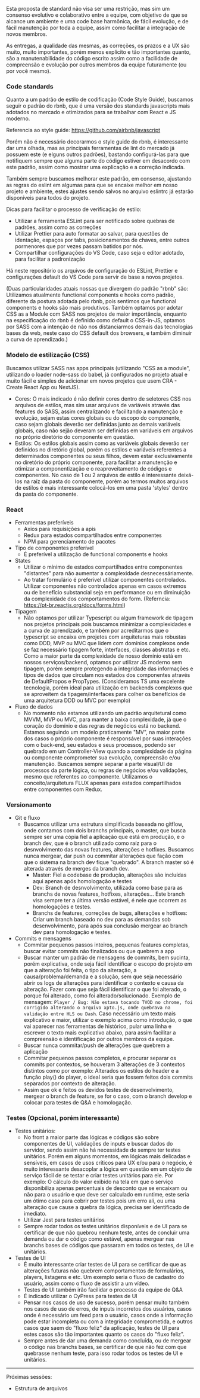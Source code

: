 Esta proposta de standard não visa ser uma restrição, mas sim um consenso evolutivo e colaborativo entre a equipe, com objetivo de que se alcance um ambiente e uma code base harmônica, de fácil evolução, e de fácil manutenção por toda a equipe, assim como facilitar a integração de novos membros.

As entregas, a qualidade das mesmas, as correções, os prazos e a UX são muito, muito importantes, porém menos explícito e tão importantes quanto, são a manutenabilidade do código escrito assim como a facilidade de compreensão e evolução por outros membros da equipe futuramente (ou por você mesmo). 

### Code standards

Quanto a um padrão de estilo de codificação (Code Style Guide), buscamos seguir o padrão do rbnb, que é uma versão dos standards javascripts mais adotados no mercado e otimizados para se trabalhar com React e JS moderno.

Referencia ao style guide: https://github.com/airbnb/javascript

Porém não é necessário decorarmos o style guide do rbnb, é interessante dar uma olhada, mas as principais ferramentas de lint do mercado já possuem este (e elguns outros padrões), bastando configurá-las para que notifiquem sempre que alguma parte do código estiver em desacordo com este padrão, assim como mostrar uma explicação e a correção indicada.

Também sempre buscamos melhorar este padrão, em consenso, ajustando as regras do eslint em algumas para que se encaixe melhor em nosso projeto e ambiente, estes ajustes sendo salvos no arquivo eslintrc já estarão disponíveis para todos do projeto. 

Dicas para facilitar o processo de verificação de estilo:
- Utilizar a ferramenta ESLint para ser notificado sobre quebras de padrões, assim como as correções
- Utilizar Prettier para auto formatar ao salvar, para questões de identação, espaços por tabs, posicionamentos de chaves, entre outros pormenores que por vezes passam batidos por nós.
- Compartilhar configurações do VS Code, caso seja o editor adotado, para facilitar a padronização

Há neste repositório os arquivos de configuração do ESLint, Prettier e configurações default do VS Code para servir de base a novos projetos.

(Duas particularidades atuais nossas que divergem do padrão "rbnb" são: Utilizamos atualmente functional components e hooks como padrão, diferente da postura adotada pelo rbnb, pois sentimos que functional components e hooks são mais produtivos. Também optamos por adotar CSS as a Module com SASS nos projetos de maior importância, enquanto na especificação do rbnb é definido como default o CSS-in-JS, optamos por SASS com a intenção de não nos distanciarmos demais das tecnologias bases da web, neste caso do CSS default dos browsers, e também diminuir a curva de aprendizado.)


### Modelo de estilização (CSS)

Buscamos utilizar SASS nas apps principais (utilizando "CSS as a module", utilizando o loader node-sass do babel, já configurados no projeto atual e muito fácil e simples de adicionar em novos projetos que usem CRA - Create React App ou NextJS).
-	Cores: O mais indicado é não definir cores dentro de seletores CSS nos arquivos de estilos, mas sim usar arquivos de variáveis através das features do SASS, assim centralizando e facilitando a manutenção e evolução, sejam estas cores globais ou do escopo do componente, caso sejam globais deverão ser definidas junto as demais variáveis globais, caso não sejão deveram ser definidas em variáveis em arquivos no próprio diretório do componente em questão.
-	Estilos: Os estilos globais assim como as variáveis globais deverão ser definidos no diretório global, porém os estilos e variáveis referentes a determinados componentes ou seus filhos, devem estar exclusivamente no diretório do próprio componente, para facilitar a manutenção e otimizar a componentização e o reaproveitamento de códigos e componentes. No caso de 1 ou 2 arquivos de estilo é interessante deixá-los na raíz da pasta do componente, porém ao termos muitos arquivos de estilos é mais interessante colocá-los em uma pasta 'styles' dentro da pasta do componente.

### React
-   Ferramentas preferíveis
	-	Axios para requisições a apis
	-	Redux para estados compartilhados entre componentes
	-	NPM para gerenciamento de pacotes
-   Tipo de componentes preferível
	-	É preferível a utilização de functional components e hooks
-   States
	-	Utilizar o mínimo de estados compartilhados entre componentes "distantes" para não aumentar a complexidade desnecessáriamente.
	-	Ao tratar formulário é preferível utilizar componentes controlados. Utilizar componentes não controlados apenas em casos extremos ou de benefício substancial seja em performance ou em diminuição da complexidade dos comportamentos do form. (Referncia: https://pt-br.reactjs.org/docs/forms.html)
-	Tipagem
	-	Não optamos por utilizar Typescript ou algum framework de tipagem nos projetos principais pois buscamos minimizar a complexidades e a curva de aprendizado, e também por acreditarmos que o typescript se encaixa em projetos com arquiteturas mais robustas como DDD, MVP ou MVC que lidem com domínios complexos onde se faz necessário tipagem forte, interfaces, classes abstratas e etc. Como a maior parte da complexidade de nosso domínio está em nossos serviços/backend, optamos por utilizar JS moderno sem tipagem, porém sempre protegendo a integridade das informações e tipos de dados que circulam nos estados dos componentes através de DefaultPropos e PropTypes. (Consideramos TS uma excelente tecnologia, porém ideal para utilização em backends complexos que se aproveitem da tipagem/interfaces para colher os benefícios de uma arquitetura DDD ou MVC por exemplo)  
-   Fluxo de dados
	-	No momento não estamos utilizando um padrão arquitetural como MVVM, MVP ou MVC, para manter a baixa complexidade, já que o coração do domínio e das regras de negócios está no backend. Estamos seguindo um modelo praticamente "MV", na maior parte dos casos o próprio componente é responsável por suas interações com o back-end, seu estados e seus processos, podendo ser quebrado em um Controller-View quando a complexidade da página ou componente comprometer sua evolução, compreensão e/ou manutenção. Buscamos sempre separar a parte visual/UI de processos da parte lógica, ou regras de negócios e/ou validações, mesmo que referentes ao componente. Utilizamos o conceito/arquitetura FLUX apenas para estados compartilhados entre componentes com Redux. 

### Versionamento
-   Git e fluxo
	-	Buscamos utilizar uma estrutura simplificada baseada no gitflow, onde contamos com dois branchs principais, o master, que busca sempre ser uma cópia fiel a aplicação que está em produção, e o branch dev, que é o branch utilizado como raíz para o desnvolvimento das novas features, alterações e hotfixes. Buscamos nunca mergear, dar push ou commitar alterações que fação com que o sistema na branch dev fique "quebrado". A branch master só é alterada através de merges da branch dev.
		-	Master: Fiel a codebase de produção, alterações são incluídas aqui apenas após homologação e testes
		-	Dev: Branch de desnvolvimento, utilizada como base para as branchs de novas features, hotfixes, alterações... Este branch visa sempre ter a última versão estável, é nele que ocorrem as homologações e testes.
		-	Branchs de features, correções de bugs, alterações e hotfixes: Criar um branch baseado no dev para as demandas sob desenvolvimento, para após sua conclusão mergear ao branch dev para homologação e testes.
-   Commits e mensagens
	-	Commitar pequenos passos inteiros, pequenas features completas, buscar evitar commits não finalizados ou que quebrem a app
	- Buscar manter um padrão de mensagens de commits, bem sucinta, porém explicativa, onde seja fácil identificar o escopo do projeto em que a alteração foi feita, o tipo da alteração, a causa/problema/demanda e a solução, sem que seja necessário abrir os logs de alterações para identificar o contexto e causa da alteração. Fazer com que seja fácil identificar o que foi alterado, o porque foi alterado, como foi alterado/solucionado. Exemplo de mensagem: ```Player / Bug: Não estava tocando TVOD no chrome, foi corrigido alterando o arquivo xpto.js, onde quebrava na validação entre HLS ou Dash```. Caso necessário um texto mais explicativo e maior, utilizar o exemplo acima como introdução, o que vai aparecer nas ferramentas de histórico, pular uma linha e escrever o texto mais explicativo abaixo, para assim facilitar a compreensão e identificação por outros membros da equipe. 
	-	Buscar nunca commitar/push de alterações que quebrem a aplicação
	-	Commitar pequenos passos completos, e procurar separar os commits por contextos, se houveram 3 alterações de 3 contextos distintos como por exemplo: Alterados os estilos do header e a função play() do player, o ideal seria que fossem feitos dois commits separados por contexto de alteração.
	-	Assim que ok e feitos os devidos testes de desenvolvimento, mergear o branch de feature, se for o caso, com o branch develop e colocar para testes de Q&A e homologação.

### Testes (Opcional, porém interessante)
-	Testes unitários:
	-	No front a maior parte das lógicas e códigos são sobre componentes de UI, validações de inputs e buscar dados do servidor, sendo assim não há necessidade de sempre ter testes unitários. Porém em alguns momentos, em lógicas mais delicadas e sensíveis, em casos de usos críticos para UX e/ou para o negócio, é muito interessante desacoplar a lógica em questão em um objeto de serviço fácil de se testar e criar testes unitários para ele. Por exemplo: O cálculo do valor exibido na tela em que o serviço disponibiliza apenas percentuais de desconto que se encaixam ou não para o usuário e que deve ser calculado em runtime, este seria um ótimo caso para cobrir por testes pois um erro ali, ou uma alteração que cause a quebra da lógica, precisa ser identificado de imediato.
	- Utilizar Jest para testes unitários
	- Sempre rodar todos os testes unitários disponíveis e de UI para se certificar de que não quebrou nenhum teste, antes de concluir uma demanda ou dar o código como estável, apenas mergear nas branchs bases de códigos que passaram em todos os testes, de UI e unitários.
-	Testes de UI
	-	É muito interessante criar testes de UI para se certificar de que as alterações futuras não quebrem comportamentos de formulários, players, listagens e etc. Um exemplo seria o fluxo de cadastro do usuário, assim como o fluxo de assistir a um vídeo.
	-	Testes de UI também irão facilidar o processo da equipe de Q&A
	-	É indicado utilizar o CyPress para testes de UI
	-	Pensar nos casos de uso de sucesso, porém pensar muito também nos casos de uso de erros, de inputs incorretos dos usuários, casos onde é necessário um feed para o usuário, casos onde a informação pode estar incompleta ou com a integridade comprometida, e outros casos que saem do "fluxo feliz" da aplicação, testes de UI para estes casos são tão importantes quanto os casos do "fluxo feliz".
	-	Sempre antes de dar uma demanda como concluída, ou de mergear o código nas branchs bases, se certificar de que não fez com que quebrasse nenhum teste, para isso rodar todos os testes de UI e unitários.



----
Próximas sessões: 
- Estrutura de arquivos
